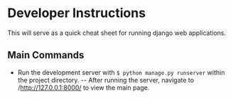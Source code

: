 # Developer Instructions

This will serve as a quick cheat sheet for running django web applications.

## Main Commands

- Run the development server with `$ python manage.py runserver` within the
project directory.
-- After running the server, navigate to /http://127.0.0.1:8000/ to view the main page.